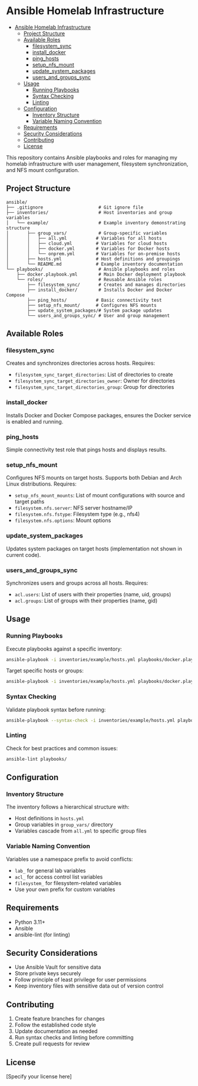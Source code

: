 # Ansible Homelab Infrastructure

- [Ansible Homelab Infrastructure](#ansible-homelab-infrastructure)
  - [Project Structure](#project-structure)
  - [Available Roles](#available-roles)
    - [filesystem\_sync](#filesystem_sync)
    - [install\_docker](#install_docker)
    - [ping\_hosts](#ping_hosts)
    - [setup\_nfs\_mount](#setup_nfs_mount)
    - [update\_system\_packages](#update_system_packages)
    - [users\_and\_groups\_sync](#users_and_groups_sync)
  - [Usage](#usage)
    - [Running Playbooks](#running-playbooks)
    - [Syntax Checking](#syntax-checking)
    - [Linting](#linting)
  - [Configuration](#configuration)
    - [Inventory Structure](#inventory-structure)
    - [Variable Naming Convention](#variable-naming-convention)
  - [Requirements](#requirements)
  - [Security Considerations](#security-considerations)
  - [Contributing](#contributing)
  - [License](#license)

This repository contains Ansible playbooks and roles for managing my homelab infrastructure with user management, filesystem synchronization, and NFS mount configuration.

## Project Structure

```
ansible/
├── .gitignore                     # Git ignore file
├── inventories/                   # Host inventories and group variables
│   └── example/                   # Example inventory demonstrating structure
│       ├── group_vars/            # Group-specific variables
│       │   ├── all.yml           # Variables for all hosts
│       │   ├── cloud.yml         # Variables for cloud hosts
│       │   ├── docker.yml        # Variables for Docker hosts
│       │   └── onprem.yml        # Variables for on-premise hosts
│       ├── hosts.yml             # Host definitions and groupings
│       └── README.md             # Example inventory documentation
└── playbooks/                     # Ansible playbooks and roles
    ├── docker.playbook.yml        # Main Docker deployment playbook
    └── roles/                     # Reusable Ansible roles
        ├── filesystem_sync/       # Creates and manages directories
        ├── install_docker/        # Installs Docker and Docker Compose
        ├── ping_hosts/           # Basic connectivity test
        ├── setup_nfs_mount/      # Configures NFS mounts
        ├── update_system_packages/# System package updates
        └── users_and_groups_sync/ # User and group management
```

## Available Roles

### filesystem_sync

Creates and synchronizes directories across hosts. Requires:

- `filesystem_sync_target_directories`: List of directories to create
- `filesystem_sync_target_directories_owner`: Owner for directories
- `filesystem_sync_target_directories_group`: Group for directories

### install_docker

Installs Docker and Docker Compose packages, ensures the Docker service is enabled and running.

### ping_hosts

Simple connectivity test role that pings hosts and displays results.

### setup_nfs_mount

Configures NFS mounts on target hosts. Supports both Debian and Arch Linux distributions. Requires:

- `setup_nfs_mount_mounts`: List of mount configurations with source and target paths
- `filesystem.nfs.server`: NFS server hostname/IP
- `filesystem.nfs.fstype`: Filesystem type (e.g., nfs4)
- `filesystem.nfs.options`: Mount options

### update_system_packages

Updates system packages on target hosts (implementation not shown in current code).

### users_and_groups_sync

Synchronizes users and groups across all hosts. Requires:

- `acl.users`: List of users with their properties (name, uid, groups)
- `acl.groups`: List of groups with their properties (name, gid)

## Usage

### Running Playbooks

Execute playbooks against a specific inventory:

```bash
ansible-playbook -i inventories/example/hosts.yml playbooks/docker.playbook.yml
```

Target specific hosts or groups:

```bash
ansible-playbook -i inventories/example/hosts.yml playbooks/docker.playbook.yml -l cloud
```

### Syntax Checking

Validate playbook syntax before running:

```bash
ansible-playbook --syntax-check -i inventories/example/hosts.yml playbooks/docker.playbook.yml
```

### Linting

Check for best practices and common issues:

```bash
ansible-lint playbooks/
```

## Configuration

### Inventory Structure

The inventory follows a hierarchical structure with:

- Host definitions in `hosts.yml`
- Group variables in `group_vars/` directory
- Variables cascade from `all.yml` to specific group files

### Variable Naming Convention

Variables use a namespace prefix to avoid conflicts:

- `lab_` for general lab variables
- `acl_` for access control list variables
- `filesystem_` for filesystem-related variables
- Use your own prefix for custom variables

## Requirements

- Python 3.11+
- Ansible
- ansible-lint (for linting)

## Security Considerations

- Use Ansible Vault for sensitive data
- Store private keys securely
- Follow principle of least privilege for user permissions
- Keep inventory files with sensitive data out of version control

## Contributing

1. Create feature branches for changes
2. Follow the established code style
3. Update documentation as needed
4. Run syntax checks and linting before committing
5. Create pull requests for review

## License

[Specify your license here]
